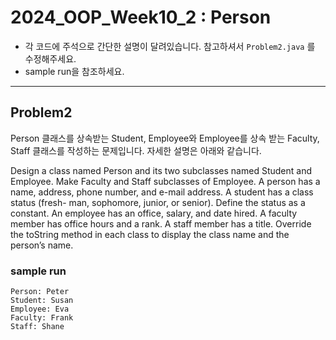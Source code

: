 # 2024_OOP_Week10_2 : Person

- 각 코드에 주석으로 간단한 설명이 달려있습니다. 참고하셔서 `Problem2.java` 를 수정해주세요.
- sample run을 참조하세요.

---
## Problem2
Person 클래스를 상속받는 Student, Employee와 Employee를 상속 받는 Faculty, Staff 클래스를 작성하는 문제입니다. 자세한 설명은 아래와 같습니다.

Design a class named Person and its two subclasses named Student and Employee. Make Faculty and Staff subclasses of Employee. A person has a name, address, phone number, and e-mail address. A student has a class status (fresh- man, sophomore, junior, or senior). Define the status as a constant. An employee has an office, salary, and date hired. A faculty member has office hours and a rank. A staff member has a title. Override the toString method in each class to display the class name and the person’s name.

### sample run
```
Person: Peter
Student: Susan
Employee: Eva
Faculty: Frank
Staff: Shane
```
